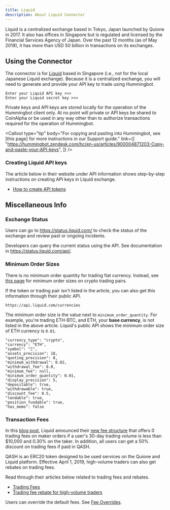 ```yaml
---
title: Liquid
description: About Liquid Connector
---
```




Liquid is a centralized exchange based in Tokyo, Japan launched by Quione in 2017. It also has offices in Singapore but is regulated and licensed by the Financial Services Agency of Japan. Over the past 12 months (as of May 2019), it has more than USD 50 billion in transactions on its exchanges.

## Using the Connector

The connector is for [Liquid](https://www.liquid.com/) based in Singapore (i.e., not for the local Japanese Liquid exchange). Because it is a centralized exchange, you will need to generate and provide your API key to trade using Hummingbot.

```
Enter your Liquid API key >>>
Enter your Liquid secret key >>>
```

Private keys and API keys are stored locally for the operation of the Hummingbot client only. At no point will private or API keys be shared to CoinAlpha or be used in any way other than to authorize transactions required for the operation of Hummingbot.

<Callout
  type="tip"
  body="For copying and pasting into Hummingbot, see [this page] for more instructions in our Support guide."
  link={[
    "https://hummingbot.zendesk.com/hc/en-us/articles/900004871203-Copy-and-paste-your-API-keys",
  ]}
/>

### Creating Liquid API keys

The article below in their website under API information shows step-by-step instructions on creating API keys in Liquid exchange.

- [How to create API tokens](https://help.liquid.com/en/articles/2285018-how-to-create-api-tokens)

<Callout
  type="warning"
  body="For API key permissions, we recommend using only #orders# enabled (read and write) API keys; enabling #withdraw, transfer or the equivalent# is unnecessary for current Hummingbot strategies."
/>

## Miscellaneous Info

### Exchange Status

Users can go to https://status.liquid.com/ to check the status of the exchange and review past or ongoing incidents.

Developers can query the current status using the API. See documentation in https://status.liquid.com/api/.

### Minimum Order Sizes

There is no minimum order quantity for trading fiat currency. Instead, see [this page](https://help.liquid.com/en/articles/4141955-liquid-buy-faq) for minimum order sizes on crypto trading pairs.

If the token or trading pair isn't listed in the article, you can also get this information through their public API.

```
https://api.liquid.com/currencies
```

The minimum order size is the value next to `minimum_order_quantity`. For example, you're trading ETH-BTC, and ETH, your **base currency**, is not listed in the above article. Liquid's public API shows the minimum order size of ETH currency is `0.01`.

```
"currency_type": "crypto",
"currency": "ETH",
"symbol": "Ξ",
"assets_precision": 18,
"quoting_precision": 8,
"minimum_withdrawal": 0.02,
"withdrawal_fee": 0.0,
"minimum_fee": null,
"minimum_order_quantity": 0.01,
"display_precision": 5,
"depositable": true,
"withdrawable": true,
"discount_fee": 0.5,
"lendable": true,
"position_fundable": true,
"has_memo": false
```

### Transaction Fees

In this [blog post](https://blog.liquid.com/liquid-progressive-fee-update), Liquid announced their [new fee structure](https://www.liquid.com/fees/) that offers 0 trading fees on maker orders if a user's 30-day trading volume is less than \$10,000 and 0.30% on the taker. In addition, all users can get a 50% discount on trading fees if paid in QASH.

QASH is an ERC20 token designed to be used services on the Quione and Liquid platform. Effective April 1, 2019, high-volume traders can also get rebates on trading fees.

Read through their articles below related to trading fees and rebates.

- [Trading Fees](https://www.liquid.com/fees/)
- [Trading fee rebate for high-volume traders](https://help.liquid.com/en/articles/2825019-trading-fee-rebate-for-high-volume-traders)

Users can override the default fees. See [Fee Overrides](/operation/override-fees).

